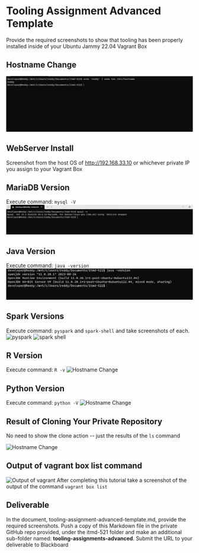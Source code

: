 # Tooling Assignment Advanced Template

Provide the required screenshots to show that tooling has been properly installed inside of your Ubuntu Jammy 22.04 Vagrant Box

## Hostname Change

![Hostname](https://github.com/deepakreddy22/illinoistech-itm/blob/main/itmd-521/images/host.png)
## WebServer Install

Screenshot from the host OS of http://192.168.33.10  or whichever private IP you assign to your Vagrant Box

## MariaDB Version


Execute command: `mysql -V`
![MAriaDB Version](https://github.com/deepakreddy22/illinoistech-itm/blob/main/itmd-521/images/maria.png)
## Java Version

Execute command: `java -version`
![Java Version](https://github.com/deepakreddy22/illinoistech-itm/blob/main/itmd-521/images/java_version.png)
## Spark Versions

Execute command: `pyspark` and `spark-shell` and take screenshots of each.
![pyspark]()
![spark shell]()
## R Version

Execute command: `R -v`
![Hostname Change](())
## Python Version

Execute command: `python -V`
![Hostname Change](())
## Result of Cloning Your Private Repository

No need to show the clone action -- just the results of the `ls` command

![Hostname Change](())

## Output of vagrant box list command
![Output of vagrant]((https://github.com/deepakreddy22/illinoistech-itm/blob/main/itmd-521/images/vagrant_list.png))
After completing this tutorial take a screenshot of the output of the command ```vagrant box list```

## Deliverable

In the document, tooling-assignment-advanced-template.md, provide the required screenshots. Push a copy of this Markdown file in the private GitHub repo provided, under the itmd-521 folder and make an additional sub-folder named: **tooling-assignments-advanced**.  Submit the URL to your deliverable to Blackboard
